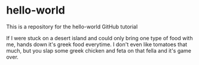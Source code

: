 # hello-world
This is a repository for the hello-world GitHub tutorial

If I were stuck on a desert island and could only bring one type of food with me, hands down it's greek food everytime. I don't even like tomatoes that much, but you slap some greek chicken and feta on that fella and it's game over. 
